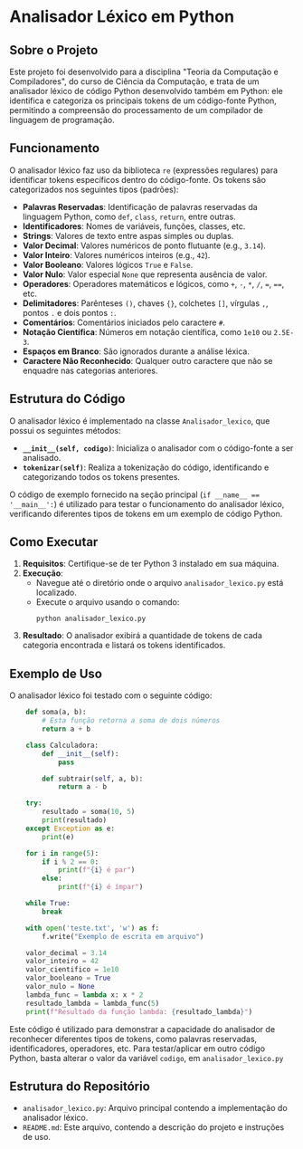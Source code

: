 # Analisador Léxico em Python

## Sobre o Projeto

Este projeto foi desenvolvido para a disciplina "Teoria da Computação e Compiladores", do curso de Ciência da Computação, e trata de um analisador léxico de código Python desenvolvido também em Python: ele identifica e categoriza os principais tokens de um código-fonte Python, permitindo a compreensão do processamento de um compilador de linguagem de programação.

## Funcionamento

O analisador léxico faz uso da biblioteca `re` (expressões regulares) para identificar tokens específicos dentro do código-fonte. Os tokens são categorizados nos seguintes tipos (padrões):

- **Palavras Reservadas**: Identificação de palavras reservadas da linguagem Python, como `def`, `class`, `return`, entre outras.
- **Identificadores**: Nomes de variáveis, funções, classes, etc.
- **Strings**: Valores de texto entre aspas simples ou duplas.
- **Valor Decimal**: Valores numéricos de ponto flutuante (e.g., `3.14`).
- **Valor Inteiro**: Valores numéricos inteiros (e.g., `42`).
- **Valor Booleano**: Valores lógicos `True` e `False`.
- **Valor Nulo**: Valor especial `None` que representa ausência de valor.
- **Operadores**: Operadores matemáticos e lógicos, como `+`, `-`, `*`, `/`, `=`, `==`, etc.
- **Delimitadores**: Parênteses `()`, chaves `{}`, colchetes `[]`, vírgulas `,`, pontos `.` e dois pontos `:`.
- **Comentários**: Comentários iniciados pelo caractere `#`.
- **Notação Científica**: Números em notação científica, como `1e10` ou `2.5E-3`.
- **Espaços em Branco**: São ignorados durante a análise léxica.
- **Caractere Não Reconhecido**: Qualquer outro caractere que não se enquadre nas categorias anteriores.

## Estrutura do Código

O analisador léxico é implementado na classe `Analisador_lexico`, que possui os seguintes métodos:

- **`__init__(self, codigo)`**: Inicializa o analisador com o código-fonte a ser analisado.
- **`tokenizar(self)`**: Realiza a tokenização do código, identificando e categorizando todos os tokens presentes.

O código de exemplo fornecido na seção principal (`if __name__ == '__main__':`) é utilizado para testar o funcionamento do analisador léxico, verificando diferentes tipos de tokens em um exemplo de código Python.

## Como Executar

1. **Requisitos**: Certifique-se de ter Python 3 instalado em sua máquina.
2. **Execução**:
   - Navegue até o diretório onde o arquivo `analisador_lexico.py` está localizado.
   - Execute o arquivo usando o comando:
     ```
     python analisador_lexico.py
     ```
3. **Resultado**: O analisador exibirá a quantidade de tokens de cada categoria encontrada e listará os tokens identificados.

## Exemplo de Uso

O analisador léxico foi testado com o seguinte código:

```python
    def soma(a, b):
        # Esta função retorna a soma de dois números
        return a + b

    class Calculadora:
        def __init__(self):
            pass

        def subtrair(self, a, b):
            return a - b

    try:
        resultado = soma(10, 5)
        print(resultado)
    except Exception as e:
        print(e)

    for i in range(5):
        if i % 2 == 0:
            print(f"{i} é par")
        else:
            print(f"{i} é ímpar")

    while True:
        break

    with open('teste.txt', 'w') as f:
        f.write("Exemplo de escrita em arquivo")

    valor_decimal = 3.14
    valor_inteiro = 42
    valor_cientifico = 1e10
    valor_booleano = True
    valor_nulo = None
    lambda_func = lambda x: x * 2
    resultado_lambda = lambda_func(5)
    print(f"Resultado da função lambda: {resultado_lambda}")
```

Este código é utilizado para demonstrar a capacidade do analisador de reconhecer diferentes tipos de tokens, como palavras reservadas, identificadores, operadores, etc. Para testar/aplicar em outro código Python, basta alterar o valor da variável `codigo`, em `analisador_lexico.py` 

## Estrutura do Repositório

- `analisador_lexico.py`: Arquivo principal contendo a implementação do analisador léxico.
- `README.md`: Este arquivo, contendo a descrição do projeto e instruções de uso.

